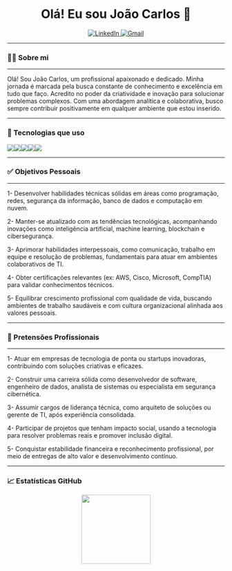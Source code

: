 <h1 align="center">Olá! Eu sou João Carlos 👋</h1>

<p align="center">
  <a href="https://www.linkedin.com/in/joaocarlosperesteles?utm_source=share&utm_campaign=share_via&utm_content=profile&utm_medium=android_app" target="_blank">
    <img src="https://img.shields.io/badge/LinkedIn-blue?style=flat-square&logo=linkedin" alt="LinkedIn">
  </a>
  <a href="mailto:joaocarprado13@gmail.com">
    <img src="https://img.shields.io/badge/Gmail-red?style=flat-square&logo=gmail&logoColor=white" alt="Gmail">
  </a>
</p>

---

### 👨‍🏫 Sobre mi
---

Olá! Sou João Carlos, um profissional apaixonado e dedicado. Minha jornada é marcada pela busca constante 
de conhecimento e excelência em tudo que faço. Acredito no poder da criatividade e inovação para 
solucionar problemas complexos. Com uma abordagem analítica e colaborativa, busco sempre contribuir 
positivamente em qualquer ambiente que estou inserido.

---

### 🚀 Tecnologias que uso

<p style="display: flex; flex-wrap: wrap;">
  <img src="https://img.shields.io/badge/Python-3776AB?style=for-the-badge&logo=python&logoColor=white" />
  <img src="https://img.shields.io/badge/HTML5-E34F26?style=for-the-badge&logo=html5&logoColor=white" />
  <img src="https://img.shields.io/badge/CSS3-1572B6?style=for-the-badge&logo=css3&logoColor=white" />
  <img src="https://img.shields.io/badge/JavaScript-F7DF1E?style=for-the-badge&logo=javascript&logoColor=black" />
  <img src="https://img.shields.io/badge/Git-F05032?style=for-the-badge&logo=git&logoColor=white" />
</p>

---

### ✅ Objetivos Pessoais
---
1- Desenvolver habilidades técnicas sólidas em áreas como programação, redes, segurança da informação, banco de dados e computação em nuvem.

2- Manter-se atualizado com as tendências tecnológicas, acompanhando inovações como inteligência artificial, machine learning, blockchain e cibersegurança.

3- Aprimorar habilidades interpessoais, como comunicação, trabalho em equipe e resolução de problemas, fundamentais para atuar em ambientes colaborativos de TI.

4- Obter certificações relevantes (ex: AWS, Cisco, Microsoft, CompTIA) para validar conhecimentos técnicos.

5- Equilibrar crescimento profissional com qualidade de vida, buscando ambientes de trabalho saudáveis e com cultura organizacional alinhada aos valores pessoais.

---
### 🎯 Pretensões Profissionais
---
1- Atuar em empresas de tecnologia de ponta ou startups inovadoras, contribuindo com soluções criativas e eficazes.

2- Construir uma carreira sólida como desenvolvedor de software, engenheiro de dados, analista de sistemas ou especialista em segurança cibernética.

3- Assumir cargos de liderança técnica, como arquiteto de soluções ou gerente de TI, após experiência consolidada.

4- Participar de projetos que tenham impacto social, usando a tecnologia para resolver problemas reais e promover inclusão digital.

5- Conquistar estabilidade financeira e reconhecimento profissional, por meio de entregas de alto valor e desenvolvimento contínuo.


---
### 📈 Estatísticas GitHub

<p align="center">
  <img height="160em" src="https://github-readme-stats.vercel.app/api?username=JoaoCarlos-01&show_icons=true&theme=tokyonight" />
</p>

